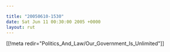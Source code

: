 ```yaml
---

title: "20050610-1530"
date: Sat Jun 11 00:30:00 2005 +0000
layout: rut
---
```


[[!meta redir="Politics_And_Law/Our_Government_Is_Unlimited"]]
